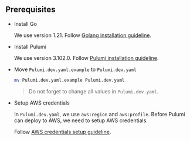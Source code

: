 ## Prerequisites

- Install Go

  We use version 1.21. Follow [Golang installation guideline](https://golang.org/doc/install).

- Install Pulumi

  We use version 3.102.0. Follow [Pulumi installation guideline](https://www.pulumi.com/docs/get-started/install/).

- Move `Pulumi.dev.yaml.example` to `Pulumi.dev.yaml`

  ```bash
  mv Pulumi.dev.yaml.example Pulumi.dev.yaml
  ```

  > Do not forget to change all values in `Pulumi.dev.yaml`.

- Setup AWS credentials

  In `Pulumi.dev.yaml`, we use `aws:region` and `aws:profile`. Before Pulumi can deploy to AWS, we need to setup AWS credentials.

  Follow [AWS credentials setup guideline](https://docs.aws.amazon.com/cli/latest/userguide/cli-configure-files.html).
